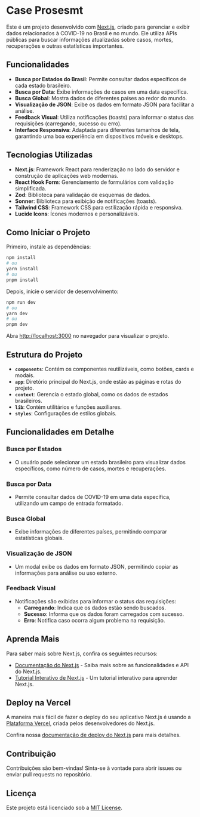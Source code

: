 # Case Prosesmt

Este é um projeto desenvolvido com [Next.js](https://nextjs.org), criado para gerenciar e exibir dados relacionados à COVID-19 no Brasil e no mundo. Ele utiliza APIs públicas para buscar informações atualizadas sobre casos, mortes, recuperações e outras estatísticas importantes.

## Funcionalidades

- **Busca por Estados do Brasil**: Permite consultar dados específicos de cada estado brasileiro.
- **Busca por Data**: Exibe informações de casos em uma data específica.
- **Busca Global**: Mostra dados de diferentes países ao redor do mundo.
- **Visualização de JSON**: Exibe os dados em formato JSON para facilitar a análise.
- **Feedback Visual**: Utiliza notificações (toasts) para informar o status das requisições (carregando, sucesso ou erro).
- **Interface Responsiva**: Adaptada para diferentes tamanhos de tela, garantindo uma boa experiência em dispositivos móveis e desktops.

## Tecnologias Utilizadas

- **Next.js**: Framework React para renderização no lado do servidor e construção de aplicações web modernas.
- **React Hook Form**: Gerenciamento de formulários com validação simplificada.
- **Zod**: Biblioteca para validação de esquemas de dados.
- **Sonner**: Biblioteca para exibição de notificações (toasts).
- **Tailwind CSS**: Framework CSS para estilização rápida e responsiva.
- **Lucide Icons**: Ícones modernos e personalizáveis.

## Como Iniciar o Projeto

Primeiro, instale as dependências:

```bash
npm install
# ou
yarn install
# ou
pnpm install
```

Depois, inicie o servidor de desenvolvimento:

```bash
npm run dev
# ou
yarn dev
# ou
pnpm dev
```

Abra [http://localhost:3000](http://localhost:3000) no navegador para visualizar o projeto.

## Estrutura do Projeto

- **`components`**: Contém os componentes reutilizáveis, como botões, cards e modais.
- **`app`**: Diretório principal do Next.js, onde estão as páginas e rotas do projeto.
- **`context`**: Gerencia o estado global, como os dados de estados brasileiros.
- **`lib`**: Contém utilitários e funções auxiliares.
- **`styles`**: Configurações de estilos globais.

## Funcionalidades em Detalhe

### Busca por Estados

- O usuário pode selecionar um estado brasileiro para visualizar dados específicos, como número de casos, mortes e recuperações.

### Busca por Data

- Permite consultar dados de COVID-19 em uma data específica, utilizando um campo de entrada formatado.

### Busca Global

- Exibe informações de diferentes países, permitindo comparar estatísticas globais.

### Visualização de JSON

- Um modal exibe os dados em formato JSON, permitindo copiar as informações para análise ou uso externo.

### Feedback Visual

- Notificações são exibidas para informar o status das requisições:
  - **Carregando**: Indica que os dados estão sendo buscados.
  - **Sucesso**: Informa que os dados foram carregados com sucesso.
  - **Erro**: Notifica caso ocorra algum problema na requisição.

## Aprenda Mais

Para saber mais sobre Next.js, confira os seguintes recursos:

- [Documentação do Next.js](https://nextjs.org/docs) - Saiba mais sobre as funcionalidades e API do Next.js.
- [Tutorial Interativo de Next.js](https://nextjs.org/learn) - Um tutorial interativo para aprender Next.js.

## Deploy na Vercel

A maneira mais fácil de fazer o deploy do seu aplicativo Next.js é usando a [Plataforma Vercel](https://vercel.com/new?utm_medium=default-template&filter=next.js&utm_source=create-next-app&utm_campaign=create-next-app-readme), criada pelos desenvolvedores do Next.js.

Confira nossa [documentação de deploy do Next.js](https://nextjs.org/docs/app/building-your-application/deploying) para mais detalhes.

## Contribuição

Contribuições são bem-vindas! Sinta-se à vontade para abrir issues ou enviar pull requests no repositório.

## Licença

Este projeto está licenciado sob a [MIT License](https://opensource.org/licenses/MIT).
